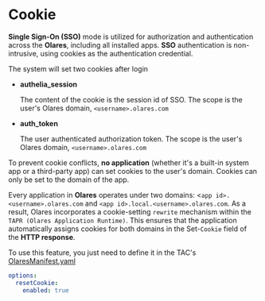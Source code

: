 # Cookie

**Single Sign-On (SSO)** mode is utilized for authorization and authentication across the **Olares**, including all installed apps. **SSO** authentication is non-intrusive, using cookies as the authentication credential.

The system will set two cookies after login

- **authelia_session**

  The content of the cookie is the session id of SSO. The scope is the user's Olares domain, `<username>.olares.com`

- **auth_token**

  The user authenticated authorization token. The scope is the user's Olares domain, `<username>.olares.com`

To prevent cookie conflicts, **no application** (whether it's a built-in system app or a third-party app) can set cookies to the user's domain. Cookies can only be set to the domain of the app.

Every application in **Olares** operates under two domains: <`app id>.<username>.olares.com` and `<app id>.local.<username>.olares.com`. As a result, Olares incorporates a cookie-setting `rewrite` mechanism within the `TAPR (Olares Application Runtime)`. This ensures that the application automatically assigns cookies for both domains in the Set-`Cookie` field of the **HTTP response**.

To use this feature, you just need to define it in the TAC's [OlaresManifest.yaml](../package/manifest.md#resetcookie)

```yaml
options:
  resetCookie:
    enabled: true

```